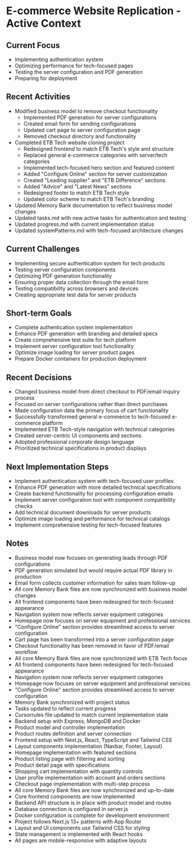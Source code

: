 # E-commerce Website Replication - Active Context

## Current Focus
- Implementing authentication system
- Optimizing performance for tech-focused pages
- Testing the server configuration and PDF generation
- Preparing for deployment

## Recent Activities
- Modified business model to remove checkout functionality
  - Implemented PDF generation for server configurations
  - Created email form for sending configurations
  - Updated cart page to server configuration page
  - Removed checkout directory and functionality
- Completed ETB Tech website cloning project
  - Redesigned frontend to match ETB Tech's style and structure
  - Replaced general e-commerce categories with server/tech categories
  - Implemented tech-focused hero section and featured content
  - Added "Configure Online" section for server customization
  - Created "Leading supplier" and "ETB Difference" sections
  - Added "Advice" and "Latest News" sections
  - Redesigned footer to match ETB Tech style
  - Updated color scheme to match ETB Tech's branding
- Updated Memory Bank documentation to reflect business model changes
- Updated tasks.md with new active tasks for authentication and testing
- Updated progress.md with current implementation status
- Updated systemPatterns.md with tech-focused architecture changes

## Current Challenges
- Implementing secure authentication system for tech products
- Testing server configuration components
- Optimizing PDF generation functionality
- Ensuring proper data collection through the email form
- Testing compatibility across browsers and devices
- Creating appropriate test data for server products

## Short-term Goals
- Complete authentication system implementation
- Enhance PDF generation with branding and detailed specs
- Create comprehensive test suite for tech platform
- Implement server configuration tool functionality
- Optimize image loading for server product pages
- Prepare Docker containers for production deployment

## Recent Decisions
- Changed business model from direct checkout to PDF/email inquiry process
- Focused on server configurations rather than direct purchases
- Made configuration data the primary focus of cart functionality
- Successfully transformed general e-commerce to tech-focused e-commerce platform
- Implemented ETB Tech-style navigation with technical categories
- Created server-centric UI components and sections
- Adopted professional corporate design language
- Prioritized technical specifications in product displays

## Next Implementation Steps
- Implement authentication system with tech-focused user profiles
- Enhance PDF generation with more detailed technical specifications
- Create backend functionality for processing configuration emails
- Implement server configuration tool with component compatibility checks
- Add technical document downloads for server products
- Optimize image loading and performance for technical catalogs
- Implement comprehensive testing for tech-focused features

## Notes
- Business model now focuses on generating leads through PDF configurations
- PDF generation simulated but would require actual PDF library in production
- Email form collects customer information for sales team follow-up
- All core Memory Bank files are now synchronized with business model changes
- All frontend components have been redesigned for tech-focused appearance
- Navigation system now reflects server equipment categories
- Homepage now focuses on server equipment and professional services
- "Configure Online" section provides streamlined access to server configuration
- Cart page has been transformed into a server configuration page
- Checkout functionality has been removed in favor of PDF/email workflow
- All core Memory Bank files are now synchronized with ETB Tech focus
- All frontend components have been redesigned for tech-focused appearance
- Navigation system now reflects server equipment categories
- Homepage now focuses on server equipment and professional services
- "Configure Online" section provides streamlined access to server configuration
- Memory Bank synchronized with project status
- Tasks updated to reflect current progress
- Cursorrules file updated to match current implementation state
- Backend setup with Express, MongoDB and Docker
- Product model and controller implementation
- Product routes definition and server connection
- Frontend setup with Next.js, React, TypeScript and Tailwind CSS
- Layout components implementation (Navbar, Footer, Layout)
- Homepage implementation with featured sections
- Product listing page with filtering and sorting
- Product detail page with specifications
- Shopping cart implementation with quantity controls
- User profile implementation with account and orders sections
- Checkout page implementation with multi-step process
- All core Memory Bank files are now synchronized and up-to-date
- Core frontend components are now implemented
- Backend API structure is in place with product model and routes
- Database connection is configured in server.js
- Docker configuration is complete for development environment
- Project follows Next.js 13+ patterns with App Router
- Layout and UI components use Tailwind CSS for styling
- State management is implemented with React hooks
- All pages are mobile-responsive with adaptive layouts 